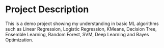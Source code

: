 # Project Description
This is a demo project showing my understanding in basic ML algorithms such as Linear Regression, 
Logistic Regression, KMeans, Decision Tree, Ensemble Learning, Random Forest, SVM, 
Deep Learning and Bayes Optimization. 